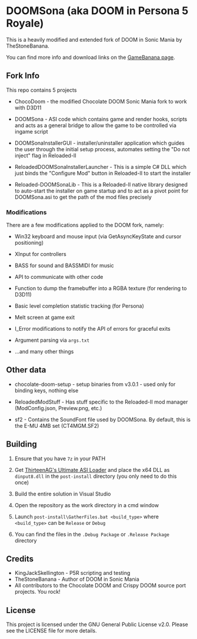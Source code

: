 # DOOMSona (aka DOOM in Persona 5 Royale)

This is a heavily modified and extended fork of DOOM in Sonic Mania by TheStoneBanana.

You can find more info and download links on the [GameBanana page](TheStoneBanana).

## Fork Info

This repo contains 5 projects

- ChocoDoom - the modified Chocolate DOOM Sonic Mania fork to work with D3D11

- DOOMSona - ASI code which contains game and render hooks, scripts and acts as a general bridge to allow the game to be controlled via ingame script

- DOOMSonaInstallerGUI - installer/uninstaller application which guides the user through the initial setup process, automates setting the "Do not inject" flag in Reloaded-II

- ReloadedDOOMSonaInstallerLauncher - This is a simple C# DLL which just binds the "Configure Mod" button in Reloaded-II to start the installer

- Reloaded-DOOMSonaLib - This is a Reloaded-II native library designed to auto-start the installer on game startup and to act as a pivot point for DOOMSona.asi to get the path of the mod files precisely

### Modifications

There are a few modifications applied to the DOOM fork, namely:

- Win32 keyboard and mouse input (via GetAsyncKeyState and cursor positioning)

- XInput for controllers

- BASS for sound and BASSMIDI for music

- API to communicate with other code

- Function to dump the framebuffer into a RGBA texture (for rendering to D3D11)

- Basic level completion statistic tracking (for Persona)

- Melt screen at game exit

- I_Error modifications to notify the API of errors for graceful exits

- Argument parsing via `args.txt`

- ...and many other things

## Other data

- chocolate-doom-setup - setup binaries from v3.0.1 - used only for binding keys, nothing else

- ReloadedModStuff - Has stuff specific to the Reloaded-II mod manager (ModConfig.json, Preview.png, etc.)

- sf2 - Contains the SoundFont file used by DOOMSona. By default, this is the E-MU 4MB set (CT4MGM.SF2)

## Building

1. Ensure that you have `7z` in your PATH

2. Get [ThirteenAG's Ultimate ASI Loader](https://github.com/ThirteenAG/Ultimate-ASI-Loader/releases/latest) and place the x64 DLL as `dinput8.dll` in the `post-install` directory (you only need to do this once)

3. Build the entire solution in Visual Studio

4. Open the repository as the work directory in a cmd window

5. Launch `post-install\GatherFiles.bat <build_type>` where `<build_type>` can be `Release` or `Debug`

6. You can find the files in the `.Debug Package` or `.Release Package` directory

## Credits

- KingJackSkellington - P5R scripting and testing
- TheStoneBanana - Author of DOOM in Sonic Mania
- All contributors to the Chocolate DOOM and Crispy DOOM source port projects. You rock!

## License

This project is licensed under the GNU General Public License v2.0. Please see the LICENSE file for more details.